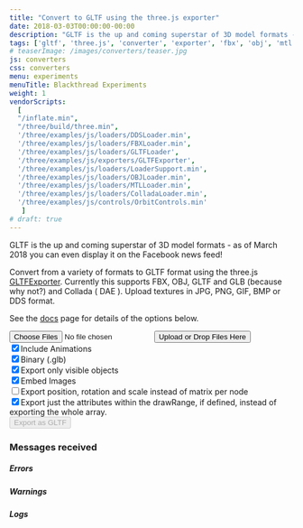 ```yaml
---
title: "Convert to GLTF using the three.js exporter"
date: 2018-03-03T00:00:00-00:00
description: "GLTF is the up and coming superstar of 3D model formats - you can even display it on the Facebook news feed. Use this tool to convert from various formats to GLTF using the three.js exporter"
tags: ['gltf', 'three.js', 'converter', 'exporter', 'fbx', 'obj', 'mtl', 'dae', 'collada', 'dds']
# teaserImage: /images/converters/teaser.jpg
js: converters
css: converters
menu: experiments
menuTitle: Blackthread Experiments
weight: 1
vendorScripts:
  [
  "/inflate.min",
  "/three/build/three.min",
  '/three/examples/js/loaders/DDSLoader.min',
  '/three/examples/js/loaders/FBXLoader.min',
  '/three/examples/js/loaders/GLTFLoader',
  '/three/examples/js/exporters/GLTFExporter',
  '/three/examples/js/loaders/LoaderSupport.min',
  '/three/examples/js/loaders/OBJLoader.min',
  '/three/examples/js/loaders/MTLLoader.min',
  '/three/examples/js/loaders/ColladaLoader.min',
  '/three/examples/js/controls/OrbitControls.min'
   ]
# draft: true
---
```


GLTF is the up and coming superstar of 3D model formats - as of March 2018 you can even display it on the Facebook news feed!

Convert from a variety of formats to GLTF format using the three.js <a href="https://threejs.org/examples/#misc_exporter_gltf">GLTFExporter</a>. Currently this supports FBX, OBJ, GLTF and GLB  (because why not?) and Collada ( DAE ).
Upload textures in JPG, PNG, GIF, BMP or DDS format.

See the [docs](https://threejs.org/docs/#examples/exporters/GLTFExporter) page for details of the options below.

<div class="border-section">
  <div id="file-upload-form">
    <input id="file-upload-input" type="file" name="files[]" multiple="" class="hide">
    <input type="submit" value="Upload or Drop Files Here" id="file-upload-button"/>
    <div id="options">
      <input id="option_animations" name="visible" type="checkbox" checked><span>Include Animations</span><br>
      <input id="option_binary" name="visible" type="checkbox" checked><span>Binary (.glb)</span><br>
      <input id="option_visible" name="visible" type="checkbox" checked/><span>Export only visible objects</span><br>
      <input id="option_embedImages" name="visible" type="checkbox" checked><span>Embed Images</span><br>
      <!-- <input id="option_forceindices" name="visible" type="checkbox"><span>Force indices</span><br> -->
      <input id="option_trs" name="trs" type="checkbox"/><span>Export position, rotation and scale instead of matrix per node</span><br>
      <input id="option_drawrange" name="visible" type="checkbox" checked="checked"/><span>Export just the attributes within the drawRange, if defined, instead of exporting the whole array.</span><br>
    </div>
    <input type="submit" value="Export as GLTF" id="export" disabled/>
    <div id="errors" class="hide"></div>
  </div>
  <div id="previews">
    <div id="original-preview">
      <div id="original-loading-overlay" class="loading-overlay">
        <div id="original-loading-bar" class="loading-bar hide">
          <span id="original-bar" class="bar">
            <span id="original-progress" class="progress"></span>
          </span>
        </div>
      </div>
      <canvas id="original-preview-canvas"></canvas>
    </div>
    <div id="result-preview">
      <div id="result-loading-overlay" class="loading-overlay">
        <div id="result-loading-bar" class="loading-bar hide">
          <span id="result-bar" class="bar">
            <span id="result-progress" class="progress"></span>
          </span>
        </div>
      </div>
      <canvas id="result-preview-canvas"></canvas>
      <a href="#" id="fullscreen-button" title="Go fullscreen">
        <span class="fa fa-lg fa-arrows-alt" aria-hidden="true"></span>
      </a>
    </div>
  </div>
  <div id="messages" class="hide">
    <h3>Messages received</h3>
    <div id="errors-container" class="hide">
      <h5>Errors</h5>
      <div id="errors"></div>
    </div>
    <div id="warnings-container" class="hide">
      <h5>Warnings</h5>
      <div id="warnings"></div>
    </div>
    <div id="logs-container" class="hide">
      <h5>Logs</h5>
      <div id="logs"></div>
    </div>
  </div>
</div>
